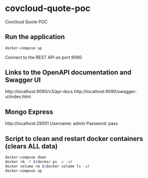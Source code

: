 # covcloud-quote-poc
Covcloud Quote POC

## Run the application
```bash
docker-compose up
```
Connect to the REST API on port 9090

## Links to the OpenAPI documentation and Swagger UI
http://localhost:9090/v3/api-docs
http://localhost:9090/swagger-ui/index.html


## Mongo Express
http://localhost:29001
Username: admin
Password: pass

## Script to clean and restart docker containers (clears ALL data)
```bash
docker-compose down
docker rm -f $(docker ps -a -q)
docker volume rm $(docker volume ls -q)
docker-compose up
```
